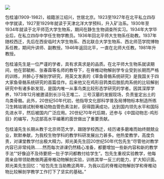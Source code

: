 ![](https://s2.loli.net/2022/09/02/PFz1rmkRq7cuL5N.png)

包桂濬(1909-1982)，祖籍浙江绍兴，世居北京。1923至1927年在北平私立四存中学就读，1927至1929年就读于天津北洋大学预科，升入矿治系。1930年至1934年就读于北平师范大学生物系，期间在静生生物调查所实习。1934年大学毕业后，在私立四存中学任生物学教员。1936年回北平师大生物系任助教。1937年随校西迁，先后在西安临时大学生物系、西北联合大学生物系、西北师范学院博物系任教，期间升讲师、副教授。1946年返回北平，一直在北师大任教。1981年升教授。

包桂濬先生是一位严谨的学者，具有求真求是的品质。在北平师大生物系就读期间，他在郭毓彬、张春霖等名师的教导下，在脊椎动物解剖学专业受到长期而严格的训练，并醉心于解剖学研究，用英文发表的《草鱼骨骼系统研究》是我国关于四大家鱼骨骼系统研究的首篇佳作。后来他又在鸡形目鹑类后肢肌肉系统的比较解剖研究中有诸多新发现，是国内唯一从事鸟类比较形态学研究的学者。因其深厚学养，1973年12月被邀请到长沙马王堆二、三号汉墓的发掘现场，负责鉴定出土的鸟类骨骼。此外，20世纪50年代初，他指导文化部科学普及局博物标本制造所练习生韩铭锡试制脊椎动物血管色素注射，获得圆满成功，达到国内领先水平和国际先进水平，然后被国内广泛应用。20世纪70年代后期，还参与《中国动物志-鸡形目》的编写，为这部高水平编著的面世做出了重要贡献。

包桂濬先生长期从教于北京师范大学，跟随学校西迁，经历诸多磨难而始终兢兢业业，默默奉献，为我校生物学科的教学科研发展出力甚多。他热爱教学，高度负责，对课堂教学付出极大精力。郑光美先生回20世纪50年代包先生“尽管他对教学内容已非常纯熟……然而每次讲课仍然精心准备，都要增加一些新内容和新的教学手法”“好像迫不及待要把一肚子学问都教付给学生”。包先生重视实验教学，他每周亲自带领助教做两遍脊椎动物解剖实验，训练其举一反三的能力，扩大知识面。郑光美先生回忆：“给包先生当助教这两年，为我以后的脊椎动物解剖学和脊椎动物比较解剖学教学工作打下了坚实的基础。”